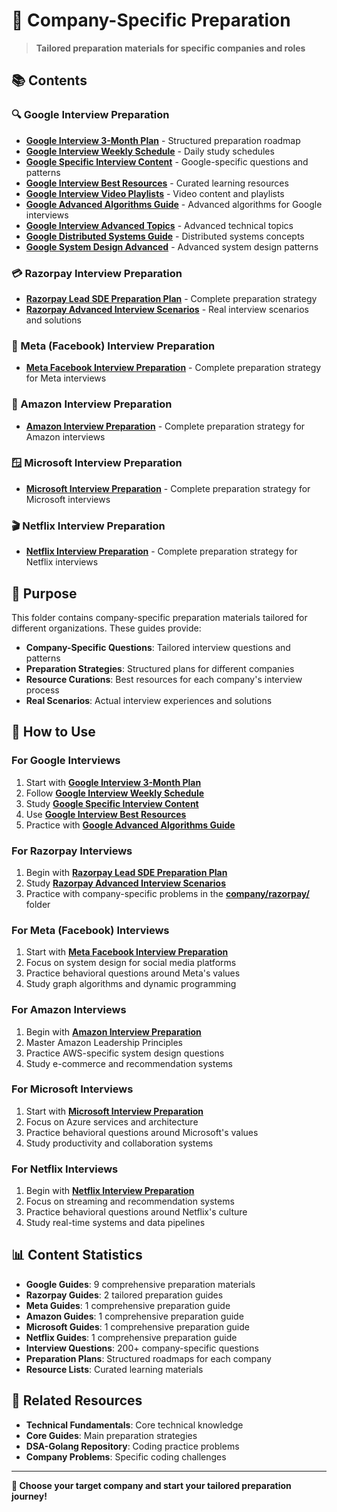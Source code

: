 # 🎯 **Company-Specific Preparation**

> **Tailored preparation materials for specific companies and roles**

## 📚 **Contents**

### **🔍 Google Interview Preparation**
- [**Google Interview 3-Month Plan**](./Google_Interview_3_Month_Plan.md) - Structured preparation roadmap
- [**Google Interview Weekly Schedule**](./Google_Interview_Weekly_Schedule.md) - Daily study schedules
- [**Google Specific Interview Content**](./Google_Specific_Interview_Content.md) - Google-specific questions and patterns
- [**Google Interview Best Resources**](./Google_Interview_Best_Resources.md) - Curated learning resources
- [**Google Interview Video Playlists**](./Google_Interview_Video_Playlists.md) - Video content and playlists
- [**Google Advanced Algorithms Guide**](./Google_Advanced_Algorithms_Guide.md) - Advanced algorithms for Google interviews
- [**Google Interview Advanced Topics**](./Google_Interview_Advanced_Topics.md) - Advanced technical topics
- [**Google Distributed Systems Guide**](./Google_Distributed_Systems_Guide.md) - Distributed systems concepts
- [**Google System Design Advanced**](./Google_System_Design_Advanced.md) - Advanced system design patterns

### **💳 Razorpay Interview Preparation**
- [**Razorpay Lead SDE Preparation Plan**](./Razorpay_Lead_SDE_Interview_Preparation_Plan.md) - Complete preparation strategy
- [**Razorpay Advanced Interview Scenarios**](./Razorpay_Advanced_Interview_Scenarios.md) - Real interview scenarios and solutions

### **📘 Meta (Facebook) Interview Preparation**
- [**Meta Facebook Interview Preparation**](./Meta_Facebook_Interview_Preparation.md) - Complete preparation strategy for Meta interviews

### **🛒 Amazon Interview Preparation**
- [**Amazon Interview Preparation**](./Amazon_Interview_Preparation.md) - Complete preparation strategy for Amazon interviews

### **🪟 Microsoft Interview Preparation**
- [**Microsoft Interview Preparation**](./Microsoft_Interview_Preparation.md) - Complete preparation strategy for Microsoft interviews

### **🎬 Netflix Interview Preparation**
- [**Netflix Interview Preparation**](./Netflix_Interview_Preparation.md) - Complete preparation strategy for Netflix interviews

## 🎯 **Purpose**

This folder contains company-specific preparation materials tailored for different organizations. These guides provide:

- **Company-Specific Questions**: Tailored interview questions and patterns
- **Preparation Strategies**: Structured plans for different companies
- **Resource Curations**: Best resources for each company's interview process
- **Real Scenarios**: Actual interview experiences and solutions

## 🚀 **How to Use**

### **For Google Interviews**
1. Start with [**Google Interview 3-Month Plan**](./Google_Interview_3_Month_Plan.md)
2. Follow [**Google Interview Weekly Schedule**](./Google_Interview_Weekly_Schedule.md)
3. Study [**Google Specific Interview Content**](./Google_Specific_Interview_Content.md)
4. Use [**Google Interview Best Resources**](./Google_Interview_Best_Resources.md)
5. Practice with [**Google Advanced Algorithms Guide**](./Google_Advanced_Algorithms_Guide.md)

### **For Razorpay Interviews**
1. Begin with [**Razorpay Lead SDE Preparation Plan**](./Razorpay_Lead_SDE_Interview_Preparation_Plan.md)
2. Study [**Razorpay Advanced Interview Scenarios**](./Razorpay_Advanced_Interview_Scenarios.md)
3. Practice with company-specific problems in the [**company/razorpay/**](../company/razorpay/) folder

### **For Meta (Facebook) Interviews**
1. Start with [**Meta Facebook Interview Preparation**](./Meta_Facebook_Interview_Preparation.md)
2. Focus on system design for social media platforms
3. Practice behavioral questions around Meta's values
4. Study graph algorithms and dynamic programming

### **For Amazon Interviews**
1. Begin with [**Amazon Interview Preparation**](./Amazon_Interview_Preparation.md)
2. Master Amazon Leadership Principles
3. Practice AWS-specific system design questions
4. Study e-commerce and recommendation systems

### **For Microsoft Interviews**
1. Start with [**Microsoft Interview Preparation**](./Microsoft_Interview_Preparation.md)
2. Focus on Azure services and architecture
3. Practice behavioral questions around Microsoft's values
4. Study productivity and collaboration systems

### **For Netflix Interviews**
1. Begin with [**Netflix Interview Preparation**](./Netflix_Interview_Preparation.md)
2. Focus on streaming and recommendation systems
3. Practice behavioral questions around Netflix's culture
4. Study real-time systems and data pipelines

## 📊 **Content Statistics**

- **Google Guides**: 9 comprehensive preparation materials
- **Razorpay Guides**: 2 tailored preparation guides
- **Meta Guides**: 1 comprehensive preparation guide
- **Amazon Guides**: 1 comprehensive preparation guide
- **Microsoft Guides**: 1 comprehensive preparation guide
- **Netflix Guides**: 1 comprehensive preparation guide
- **Interview Questions**: 200+ company-specific questions
- **Preparation Plans**: Structured roadmaps for each company
- **Resource Lists**: Curated learning materials

## 🔗 **Related Resources**

- **Technical Fundamentals**: Core technical knowledge
- **Core Guides**: Main preparation strategies
- **DSA-Golang Repository**: Coding practice problems
- **Company Problems**: Specific coding challenges

---

**🎉 Choose your target company and start your tailored preparation journey!**
